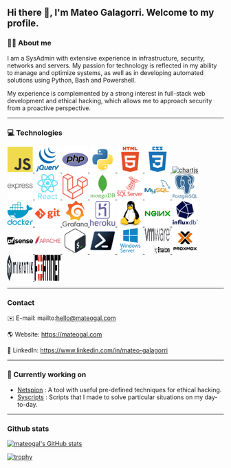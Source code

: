 ## Hi there 👋, I'm Mateo Galagorri. Welcome to my profile.

### :man_technologist: About me

I am a SysAdmin with extensive experience in infrastructure, security, networks and servers. My passion for technology is reflected in my ability to manage and optimize systems, as well as in developing automated solutions using Python, Bash and Powershell.

My experience is complemented by a strong interest in full-stack web development and ethical hacking, which allows me to approach security from a proactive perspective.

---

### :computer: Technologies

<p align="left">
    <a href="https://developer.mozilla.org/en-US/docs/Web/JavaScript" target="_blank" rel="noreferrer">
        <img src='./icons/javascript/javascript-original.svg' width="60" height="60" />
    </a>
    <a href="https://jquery.com/" target="_blank" rel="noreferrer">
        <img src='./icons/jquery/jquery-plain-wordmark.svg' width="60" height="60" />
    </a>
    <a href="https://www.php.net" target="_blank" rel="noreferrer">
        <img src="./icons/php/php-original.svg" alt="php" width="60" height="60" />
    </a>
    <a href="https://www.python.org" target="_blank" rel="noreferrer">
        <img src="./icons/python/python-original.svg" alt="python" width="60" height="60" />
    </a>
    <a href="https://www.w3schools.com/html/" target="_blank" rel="noreferrer">
        <img src="./icons/html5/html5-plain-wordmark.svg" alt="html5" width="60" height="60" />
    </a>
    <a href="https://www.w3schools.com/css/" target="_blank" rel="noreferrer">
        <img src="./icons/css3/css3-plain-wordmark.svg" alt="css3" width="60" height="60" />
    </a>
    <a href="https://www.chartjs.org" target="_blank" rel="noreferrer">
        <img src="https://www.chartjs.org/media/logo-title.svg" alt="chartjs" width="60" height="60" />
    </a>
    <a href="https://expressjs.com" target="_blank" rel="noreferrer">
        <img src="./icons/express/express-original-wordmark.svg" alt="express" width="60" height="60" />
    </a>
    <a href="https://reactjs.org/" target="_blank" rel="noreferrer">
        <img src="./icons/react/react-original-wordmark.svg" alt="react" width="60" height="60" />
    </a>
    <a href="https://laravel.com/" target="_blank" rel="noreferrer">
        <img src='./icons/laravel/laravel-original.svg' width="60" height="60" />
    </a>
    <a href="https://www.mongodb.com/" target="_blank" rel="noreferrer">
        <img src="./icons/mongodb/mongodb-plain-wordmark.svg" alt="mongodb" width="60" height="60" />
    </a>
    <a href="https://www.microsoft.com/en-us/sql-server" target="_blank" rel="noreferrer">
        <img src="./icons/microsoftsqlserver/microsoftsqlserver-plain-wordmark.svg" alt="mssql" width="60" height="60" />
    </a>
    <a href="https://www.mysql.com/" target="_blank" rel="noreferrer">
        <img src="./icons/mysql/mysql-original-wordmark.svg" alt="mysql" width="60" height="60" />
    </a>
    <a href="https://www.postgresql.org" target="_blank" rel="noreferrer">
        <img src="./icons/postgresql/postgresql-plain-wordmark.svg" alt="postgresql" width="60" height="60" />
    </a>
    <a href="https://www.docker.com/" target="_blank" rel="noreferrer">
        <img src="./icons/docker/docker-plain-wordmark.svg" alt="docker" width="60" height="60" />
    </a>
    <a href="https://git-scm.com/" target="_blank" rel="noreferrer">
        <img src="./icons/git/git-plain-wordmark.svg" alt="git" width="60" height="60" />
    </a>
    <a href="https://grafana.com" target="_blank" rel="noreferrer">
        <img src="./icons/grafana/grafana-original-wordmark.svg" alt="grafana" width="60" height="60" />
    </a>
    <a href="https://heroku.com" target="_blank" rel="noreferrer">
        <img src="./icons/heroku/heroku-original-wordmark.svg" alt="heroku" width="60" height="60" />
    </a>
    <a href="https://www.linux.org/" target="_blank" rel="noreferrer">
        <img src="./icons/linux/linux-original.svg" alt="linux" width="60" height="60" />
    </a>
    <a href="https://www.nginx.com" target="_blank" rel="noreferrer">
        <img src="./icons/nginx/nginx-original.svg" alt="nginx" width="60" height="60" />
    </a>
    <a href="https://www.influxdata.com/" target="_blank" rel="noreferrer">
        <img src="./icons/influxdb/influxdb-original-wordmark.svg" alt="influxdb" width="60" height="60" />
    </a>
    <a href="https://www.pfsense.org/" target="_blank" rel="noreferrer">
        <img src="./icons/pfsense/pfsense-original-wordmark.svg" alt="pfsense" width="60" height="60" />
    </a>
    <a href="https://httpd.apache.org/" target="_blank" rel="noreferrer">
        <img src="./icons/apache/apache-original-wordmark.svg" alt="apache" width="60" height="60" />
    </a>
    <a href="#" target="_blank" rel="noreferrer">
        <img src="./icons/bash/bash-original.svg" alt="bash" width="60" height="60" />
    </a>
    <a href="#" target="_blank" rel="noreferrer">
        <img src="./icons/powershell/powershell-original.svg" alt="powershell" width="60" height="60" />
    </a>
    <a href="https://www.microsoft.com/windows-server" target="_blank" rel="noreferrer">
        <img src="./icons/winserver/winserver.png" alt="winserver" width="60" height="60" />
    </a>
    <a href="https://www.vmware.com/" target="_blank" rel="noreferrer">
        <img src="./icons/vmware/vmware.svg" alt="vmware" width="60" height="60" />
    </a>
    <a href="https://www.proxmox.com/" target="_blank" rel="noreferrer">
        <img src="./icons/proxmox/proxmox.png" alt="proxmox" width="60" height="60" />
    </a>
    <a href="https://mikrotik.com/" target="_blank" rel="noreferrer">
        <img src="./icons/mikrotik/mikrotik.svg" alt="mikrotik" width="60" height="60" />
    </a>
    <a href="https://www.fortinet.com/" target="_blank" rel="noreferrer">
        <img src="./icons/fortinet/fortinet-logo.svg" alt="fortinet" width="60" height="60" />
    </a>
</p>

---

### Contact
✉️ E-mail: mailto:hello@mateogal.com

🌎 Website: https://mateogal.com

🔗 LinkedIn: https://www.linkedin.com/in/mateo-galagorri

---

### :brain: Currently working on
- [Netspion](https://github.com/mateogal/netspion) : A tool with useful pre-defined techniques for ethical hacking.
- [Syscripts](https://github.com/mateogal/syscripts) : Scripts that I made to solve particular situations on my day-to-day.

---

### Github stats
[![mateogal's GitHub stats](https://github-readme-stats-mateo-galagorris-projects.vercel.app/api?username=mateogal&show_icons=true&bg_color=00000000&theme=highcontrast)](https://github-readme-stats-mateo-galagorris-projects.vercel.app/)

[![trophy](https://github-profile-trophy.vercel.app/?username=mateogal)](https://github.com/ryo-ma/github-profile-trophy)
